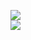 [![](https://img.shields.io/badge/Made%20With-Github%20Spray-lightgrey.svg?style=for-the-badge&logo=github)](https://github.com/Annihil/github-spray#22485)  
[![](https://i.imgur.com/2DrTn0Z.gif)](https://github.com/Annihil/github-spray)